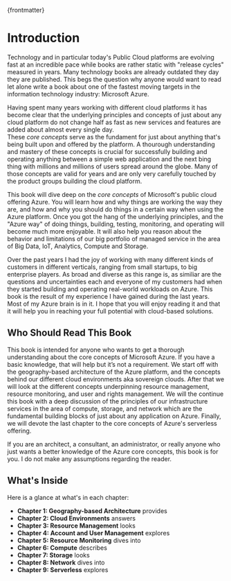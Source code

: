 
{frontmatter}

# Introduction
Technology and in particular today's Public Cloud platforms are evolving fast at an incredible pace while books are rather static with "release cycles" measured in years. Many technology books are already outdated they day they are published. This begs the question why anyone would want to read let alone write a book about one of the fastest moving targets in the information technology industry: Microsoft Azure.

Having spent many years working with different cloud platforms it has become clear that the underlying principles and concepts of just about any cloud platform do not change half as fast as new services and features are added about almost every single day.  
These *core concepts* serve as the fundament for just about anything that's being built upon and offered by the platform. A thourough understanding and mastery of these concepts is crucial for successfully building and operating anything between a simple web application and the next bing thing with millions and millions of users spread around the globe. Many of those concepts are valid for years and are only very carefully touched by the product groups building the cloud platform.

This book will dive deep on the *core concepts* of Microsoft's public cloud offering Azure. You will learn how and why things are working the way they are, and how and why you should do things in a certain way when using the Azure platform. Once you got the hang of the underlying principles, and the "Azure way" of doing things, building, testing, monitoring, and operating will become much more enjoyable. It will also help you reason about the behavior and limitations of our big portfolio of managed service in the area of Big Data, IoT, Analytics, Compute and Storage. 

Over the past years I had the joy of working with many different kinds of customers in different verticals, ranging from small startups, to big enterprise players. As broad and diverse as this range is, as similiar are the questions and uncertainties each and everyone of my customers had when they started building and operating real-world workloads on Azure. This book is the result of my experience I have gained during the last years. Most of my Azure brain is in it. I hope that you will enjoy reading it and that it will help you in reaching your full potential with cloud-based solutions.        

## Who Should Read This Book
This book is intended for anyone who wants to get a thorough understanding about the core concepts of Microsoft Azure. If you have a basic knowledge, that will help but it’s not a requirement. We start off with the geography-based architecture of the Azure platform, and the concepts behind our different cloud environments aka sovereign clouds. After that we will look at the different concepts underpinning resource management, resource monitoring, and user and rights management. We will the continue this book with a deep discussion of the principles of our infrastructure services in the area of compute, storage, and network which are the fundamental building blocks of just about any application on Azure. Finally, we will devote the last chapter to the core concepts of Azure's serverless offering.

If you are an architect, a consultant, an administrator, or really anyone who just wants a better knowledge of the Azure core concepts, this book is for you. I do not make any assumptions regarding the reader.

## What's Inside
Here is a glance at what's in each chapter:
- **Chapter 1: Geography-based Architecture** provides
- **Chapter 2: Cloud Environments** answers
- **Chapter 3: Resource Management** looks
- **Chapter 4: Account and User Management** explores
- **Chapter 5: Resource Monitoring** dives into
- **Chapter 6: Compute** describes
- **Chapter 7: Storage** looks
- **Chapter 8: Network** dives into
- **Chapter 9: Serverless** explores
